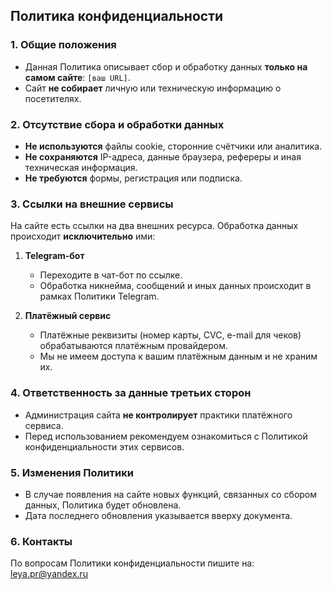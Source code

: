 ## Политика конфиденциальности

### 1. Общие положения  
- Данная Политика описывает сбор и обработку данных **только на самом сайте**: `[ваш URL]`.  
- Сайт **не собирает** личную или техническую информацию о посетителях.

### 2. Отсутствие сбора и обработки данных  
- **Не используются** файлы cookie, сторонние счётчики или аналитика.  
- **Не сохраняются** IP-адреса, данные браузера, рефереры и иная техническая информация.  
- **Не требуются** формы, регистрация или подписка.

### 3. Ссылки на внешние сервисы  
На сайте есть ссылки на два внешних ресурса. Обработка данных происходит **исключительно** ими:

1. **Telegram-бот**  
   - Переходите в чат-бот по ссылке.  
   - Обработка никнейма, сообщений и иных данных происходит в рамках Политики Telegram.  

2. **Платёжный сервис**  
   - Платёжные реквизиты (номер карты, CVC, e-mail для чеков) обрабатываются платёжным провайдером.  
   - Мы не имеем доступа к вашим платёжным данным и не храним их.

### 4. Ответственность за данные третьих сторон  
- Администрация сайта **не контролирует** практики платёжного сервиса.  
- Перед использованием рекомендуем ознакомиться с Политикой конфиденциальности этих сервисов.

### 5. Изменения Политики  
- В случае появления на сайте новых функций, связанных со сбором данных, Политика будет обновлена.  
- Дата последнего обновления указывается вверху документа.

### 6. Контакты  
По вопросам Политики конфиденциальности пишите на: leya.pr@yandex.ru
